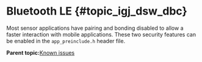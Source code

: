 # Bluetooth LE {#topic_igj_dsw_dbc}

Most sensor applications have pairing and bonding disabled to allow a faster interaction with mobile applications. These two security features can be enabled in the `app_preinclude.h` header file.

**Parent topic:**[Known issues](../topics/known_issues.md)

